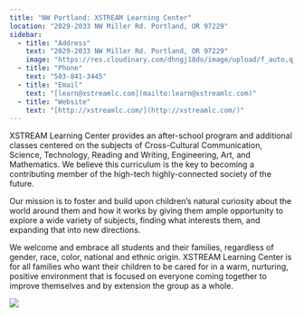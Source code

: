 ```yaml
---
title: "NW Portland: XSTREAM Learning Center"
location: "2029-2033 NW Miller Rd. ​Portland, OR 97229"
sidebar:
  - title: "Address"
    text: "2029-2033 NW Miller Rd. ​Portland, OR 97229"
    image: "https://res.cloudinary.com/dhngj18do/image/upload/f_auto,q_auto/v1/images/activities/xtreme1_pef6qlv9usrdigj6zefq"
  - title: "Phone"
    text: "503-841-3445"
  - title: "Email"
    text: "[learn@xstreamlc.com](mailto:learn@xstreamlc.com)"
  - title: "Website"
    text: "[http://xstreamlc.com/](http://xstreamlc.com/)"
---
```


XSTREAM Learning Center provides an after-school program and additional classes centered on the subjects of Cross-Cultural Communication, Science, Technology, Reading and Writing, Engineering, Art, and Mathematics. We believe this curriculum is the key to becoming a contributing member of the high-tech highly-connected society of the future.

Our mission is to foster and build upon children’s natural curiosity about the world around them and how it works by giving them ample opportunity to explore a wide variety of subjects, finding what interests them, and expanding that into new directions.

We welcome and embrace all students and their families, regardless of gender, race, color, national and ethnic origin. XSTREAM Learning Center is for all families who want their children to be cared for in a warm, nurturing, positive environment that is focused on everyone coming together to improve themselves and by extension the group as a whole.

![](https://res.cloudinary.com/dhngj18do/image/upload/f_auto,q_auto/v1/images/activities/xtreme_ghkyjuyxbjltez5kfosq)
